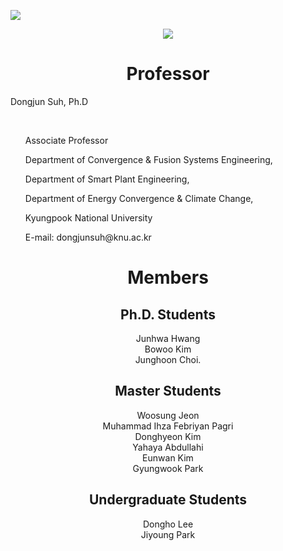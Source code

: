 
<a href="https://sites.google.com/site/knuscislab/home" target="_blank"><img src="https://img.shields.io/badge/SITE-333333?style=for-the-badge&logoColor=white"/></a>
<div align=center>
        <img src="https://capsule-render.vercel.app/api?type=waving&color=auto&height=200&section=header&text=SCISLAB&fontSize=90" />
</div>
<div align=center>
	<h1> Professor </h1>
	<div align=left>
		<p>Dongjun Suh, Ph.D</p>
		<br>
		<ul>
			<p>Associate Professor</p>
  			<p>Department of Convergence & Fusion Systems Engineering,</p>
  			<p>Department of Smart Plant Engineering,</p>
  			<p>Department of Energy Convergence & Climate Change,</p>
  			<p>Kyungpook National University</p>
  			<p>E-mail: dongjunsuh@knu.ac.kr</p> 
		</ul>
 		
</div>

# Members

## Ph.D. Students
Junhwa Hwang\
Bowoo Kim\
Junghoon Choi.

## Master Students
Woosung Jeon\
Muhammad Ihza Febriyan Pagri\
Donghyeon Kim\
Yahaya Abdullahi\
Eunwan Kim\
Gyungwook Park

## Undergraduate Students
Dongho Lee\
Jiyoung Park
